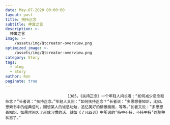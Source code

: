 ```yaml
---
date: May-07-2020 00:00:00
layout: post
title: 扶持正念
subtitle: 神寓之言
description: >-
  神寓之言
image: >-
    /assets/img/Qtcreator-overview.png
optimized_image: >-
    /assets/img/Qtcreator-overview.png
category: Story
tags:
  - blog
  - Story
author: Ron
paginate: true
---
```


							　　1385，《扶持正念》一个年轻人问长者：“如何减少恶念和杂念？”长者说：“扶持正念。”年轻人又问：“如何扶持正念？”长者说：“多思想善知识，比如，思索书中的经典语句，回想某人的诚恳劝勉，追忆美好的情景画面，等等。”长者又说：“多思想善知识，如果时间久了形成习惯的话，就如《了凡四训》中所说的‘持中不持，不持中持’的那种状态了。”
							
							
						